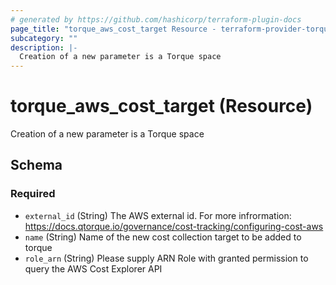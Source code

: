 ```yaml
---
# generated by https://github.com/hashicorp/terraform-plugin-docs
page_title: "torque_aws_cost_target Resource - terraform-provider-torque"
subcategory: ""
description: |-
  Creation of a new parameter is a Torque space
---
```


# torque_aws_cost_target (Resource)

Creation of a new parameter is a Torque space



<!-- schema generated by tfplugindocs -->
## Schema

### Required

- `external_id` (String) The AWS external id. For more infrormation: https://docs.qtorque.io/governance/cost-tracking/configuring-cost-aws
- `name` (String) Name of the new cost collection target to be added to torque
- `role_arn` (String) Please supply ARN Role with granted permission to query the AWS Cost Explorer API
